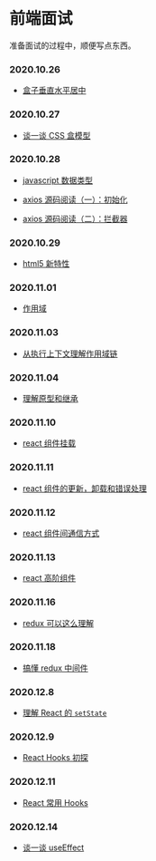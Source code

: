 <!--
 * @Author: tkiddo
 * @Date: 2020-11-02 08:43:42
 * @LastEditors: tkiddo
 * @LastEditTime: 2020-12-14 20:55:06
 * @Description:
-->

# 前端面试

准备面试的过程中，顺便写点东西。

### 2020.10.26

- [盒子垂直水平居中](https://github.com/tkiddo/front-end-interview/blob/main/docs/box-center.md)

### 2020.10.27

- [谈一谈 CSS 盒模型](https://github.com/tkiddo/front-end-interview/blob/main/docs/box-model.md)

### 2020.10.28

- [javascript 数据类型](https://github.com/tkiddo/front-end-interview/blob/main/docs/js-datatype.md)

- [axios 源码阅读（一）：初始化](https://github.com/tkiddo/front-end-interview/blob/main/docs/axios-init.md)

- [axios 源码阅读（二）：拦截器](https://github.com/tkiddo/front-end-interview/blob/main/docs/axios-interceptor.md)

### 2020.10.29

- [html5 新特性](https://github.com/tkiddo/front-end-interview/blob/main/docs/html5-new.md)

### 2020.11.01

- [作用域](https://github.com/tkiddo/front-end-interview/blob/main/docs/scope.md)

### 2020.11.03

- [从执行上下文理解作用域链](https://github.com/tkiddo/front-end-interview/blob/main/docs/scope-chain.md)

### 2020.11.04

- [理解原型和继承](https://github.com/tkiddo/front-end-interview/blob/main/docs/prototype-inheritance.md)

### 2020.11.10

- [react 组件挂载](https://github.com/tkiddo/front-end-interview/blob/main/docs/react-component-mounting.md)

### 2020.11.11

- [react 组件的更新，卸载和错误处理](https://github.com/tkiddo/front-end-interview/blob/main/docs/react-component-update-unmount-error.md)

### 2020.11.12

- [react 组件间通信方式](https://github.com/tkiddo/front-end-interview/blob/main/docs/react-component-communation.md)

### 2020.11.13

- [react 高阶组件](https://github.com/tkiddo/front-end-interview/blob/main/docs/react-HOC.md)

### 2020.11.16

- [redux 可以这么理解](https://github.com/tkiddo/front-end-interview/blob/main/docs/redux-simple-understanding.md)

### 2020.11.18

- [搞懂 redux 中间件](https://github.com/tkiddo/front-end-interview/blob/main/docs/redux-middleware.md)

### 2020.12.8

- [理解 React 的 `setState`](https://github.com/tkiddo/front-end-interview/blob/main/docs/react-setState.md)

### 2020.12.9

- [React Hooks 初探](https://github.com/tkiddo/front-end-interview/blob/main/docs/react-hooks-primer.md)

### 2020.12.11

- [React 常用 Hooks](https://github.com/tkiddo/front-end-interview/blob/main/docs/react-common-hooks.md)

### 2020.12.14

- [谈一谈 useEffect](https://github.com/tkiddo/front-end-interview/blob/main/docs/react-useEffect.md)
